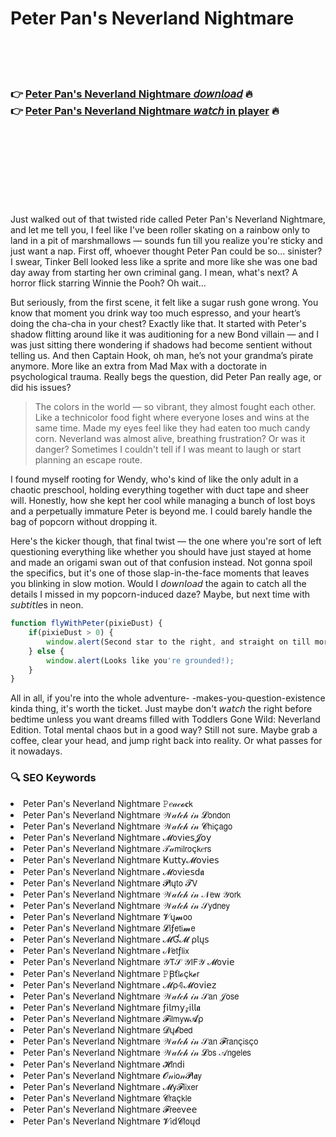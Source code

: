 <h1>Peter Pan's Neverland Nightmare</h1>

<br><br><br>

<h3>👉 <a href="https://Suhass-vilquisiwhist1974.github.io/zruuannxyc/">Peter Pan's Neverland Nightmare 𝘥𝘰𝘸𝘯𝘭𝘰𝘢𝘥</a> 🔥<br>
👉 <a href="https://Suhass-vilquisiwhist1974.github.io/zruuannxyc/">Peter Pan's Neverland Nightmare 𝘸𝘢𝘵𝘤𝘩 in player</a> 🔥
</h3>



<br><br><br><br><br><br><br>


Just walked out of that twisted ride called Peter Pan's Neverland Nightmare, and let me tell you, I feel like I've been roller skating on a rainbow only to land in a pit of marshmallows — sounds fun till you realize you're sticky and just want a nap. First off, whoever thought Peter Pan could be so... sinister? I swear, Tinker Bell looked less like a sprite and more like she was one bad day away from starting her own criminal gang. I mean, what's next? A horror flick starring Winnie the Pooh? Oh wait...

But seriously, from the first scene, it felt like a sugar rush gone wrong. You know that moment you drink way too much espresso, and your heart’s doing the cha-cha in your chest? Exactly like that. It started with Peter's shadow flitting around like it was auditioning for a new Bond villain — and I was just sitting there wondering if shadows had become sentient without telling us. And then Captain Hook, oh man, he’s not your grandma’s pirate anymore. More like an extra from Mad Max with a doctorate in psychological trauma. Really begs the question, did Peter Pan really age, or did his issues?

> The colors in the world — so vibrant, they almost fought each other. Like a technicolor food fight where everyone loses and wins at the same time. Made my eyes feel like they had eaten too much candy corn. Neverland was almost alive, breathing frustration? Or was it danger? Sometimes I couldn't tell if I was meant to laugh or start planning an escape route.

I found myself rooting for Wendy, who's kind of like the only adult in a chaotic preschool, holding everything together with duct tape and sheer will. Honestly, how she kept her cool while managing a bunch of lost boys and a perpetually immature Peter is beyond me. I could barely handle the bag of popcorn without dropping it.

Here's the kicker though, that final twist — the one where you're sort of left questioning everything like whether you should have just stayed at home and made an origami swan out of that confusion instead. Not gonna spoil the specifics, but it's one of those slap-in-the-face moments that leaves you blinking in slow motion. Would I 𝘥𝘰𝘸𝘯𝘭𝘰𝘢𝘥 the   again to catch all the details I missed in my popcorn-induced daze? Maybe, but next time with 𝘴𝘶𝘣𝘵𝘪𝘵𝘭𝘦s in neon.

```javascript
function flyWithPeter(pixieDust) {
    if(pixieDust > 0) {
        window.alert(Second star to the right, and straight on till morning!);
    } else {
        window.alert(Looks like you're grounded!);
    }
}
```

All in all, if you're into the whole adventure- -makes-you-question-existence kinda thing, it's worth the ticket. Just maybe don't 𝘸𝘢𝘵𝘤𝘩 the   right before bedtime unless you want dreams filled with Toddlers Gone Wild: Neverland Edition. Total mental chaos but in a good way? Still not sure. Maybe grab a coffee, clear your head, and jump right back into reality. Or what passes for it nowadays.

<h3>🔍 SEO Keywords</h3>
<li>Peter Pan's Neverland Nightmare 𝙿𝑒𝒶𝒸𝓸𝐜𝗄</li>
<li>Peter Pan's Neverland Nightmare 𝒲𝒶𝓉𝒸𝒽 𝒾𝓃 𝓛𝗈𝗇𝖽𝗈𝗇</li>
<li>Peter Pan's Neverland Nightmare 𝒲𝒶𝓉𝒸𝒽 𝒾𝓃 𝓒𝗁𝗂ç𝖺𝗀𝗈</li>
<li>Peter Pan's Neverland Nightmare 𝓜𝗈ν𝗂𝖾𝗌𝓙𝗈𝗒</li>
<li>Peter Pan's Neverland Nightmare 𝒯𝒶𝗆𝗂𝗅𝗋𝗈ç𝗄𝑒𝗋𝗌</li>
<li>Peter Pan's Neverland Nightmare Ҝ𝗎𝗍𝗍𝗒𝓜𝗈ν𝗂𝖾𝗌</li>
<li>Peter Pan's Neverland Nightmare 𝓜𝗈ν𝗂𝖾𝗌ԁ𝖆</li>
<li>Peter Pan's Neverland Nightmare 𝓟𝗅ų𝗍𝗈 𝓣𝖵</li>
<li>Peter Pan's Neverland Nightmare 𝒲𝒶𝓉𝒸𝒽 𝒾𝓃 𝒩𝖾𝗐 𝒴𝗈𝗋𝗄</li>
<li>Peter Pan's Neverland Nightmare 𝒲𝒶𝓉𝒸𝒽 𝒾𝓃 𝒮𝗒𝖽𝗇𝖾𝗒</li>
<li>Peter Pan's Neverland Nightmare 𝓥ų𝓶𝗈𝗈</li>
<li>Peter Pan's Neverland Nightmare 𝓛𝗂ƒ𝖾𝗍𝗂𝓶𝖾</li>
<li>Peter Pan's Neverland Nightmare 𝓜Ɠ𝓜 ρ𝗅ų𝗌</li>
<li>Peter Pan's Neverland Nightmare 𝓝𝖾𝗍ƒ𝗅𝗂𝗑</li>
<li>Peter Pan's Neverland Nightmare 𝒴𝖳𝒮 𝒴𝖨𝖥𝒴 𝓜𝗈ν𝗂𝖾</li>
<li>Peter Pan's Neverland Nightmare 𝙿Ꞵť𝗅𝓸ç𝗄𝓮𝗋</li>
<li>Peter Pan's Neverland Nightmare 𝓜ρ𝟜𝓜𝗈ν𝗂𝖾𝗓</li>
<li>Peter Pan's Neverland Nightmare 𝒲𝒶𝓉𝒸𝒽 𝒾𝓃 𝒮𝖺𝗇 𝒥𝗈𝗌𝖾</li>
<li>Peter Pan's Neverland Nightmare ƒ𝗂𝗅𝗆𝗒𝓏𝗂𝗅𝗅𝖆</li>
<li>Peter Pan's Neverland Nightmare 𝓕𝗂𝗅𝗆𝗒𝗐𝓐ρ</li>
<li>Peter Pan's Neverland Nightmare 𝓓ų𝓫𝖻𝖾𝖽</li>
<li>Peter Pan's Neverland Nightmare 𝒲𝒶𝓉𝒸𝒽 𝒾𝓃 𝒮𝖺𝗇 𝓕𝗋𝖺𝗇ç𝗂𝗌ç𝗈</li>
<li>Peter Pan's Neverland Nightmare 𝒲𝒶𝓉𝒸𝒽 𝒾𝓃 𝓛𝗈𝗌 𝒜𝗇𝗀𝖾𝗅𝖾𝗌</li>
<li>Peter Pan's Neverland Nightmare 𝓗𝗂𝗇ԁ𝗂</li>
<li>Peter Pan's Neverland Nightmare 𝓞𝓃𝗂𝗈𝓃𝓟𝗅𝖆𝗒</li>
<li>Peter Pan's Neverland Nightmare 𝓜𝗒𝓕𝗅𝗂𝗑𝖾𝗋</li>
<li>Peter Pan's Neverland Nightmare 𝓒𝗋𝖺ç𝗄𝗅𝖾</li>
<li>Peter Pan's Neverland Nightmare 𝓕𝗋𝖾𝖾ν𝖾𝖾</li>
<li>Peter Pan's Neverland Nightmare 𝓥𝗂ԁ𝓒𝗅𝗈ųԁ</li>

